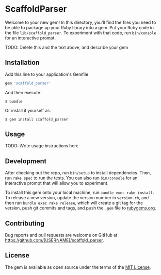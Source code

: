 # ScaffoldParser

Welcome to your new gem! In this directory, you'll find the files you need to be able to package up your Ruby library into a gem. Put your Ruby code in the file `lib/scaffold_parser`. To experiment with that code, run `bin/console` for an interactive prompt.

TODO: Delete this and the text above, and describe your gem

## Installation

Add this line to your application's Gemfile:

```ruby
gem 'scaffold_parser'
```

And then execute:

    $ bundle

Or install it yourself as:

    $ gem install scaffold_parser

## Usage

TODO: Write usage instructions here

## Development

After checking out the repo, run `bin/setup` to install dependencies. Then, run `rake spec` to run the tests. You can also run `bin/console` for an interactive prompt that will allow you to experiment.

To install this gem onto your local machine, run `bundle exec rake install`. To release a new version, update the version number in `version.rb`, and then run `bundle exec rake release`, which will create a git tag for the version, push git commits and tags, and push the `.gem` file to [rubygems.org](https://rubygems.org).

## Contributing

Bug reports and pull requests are welcome on GitHub at https://github.com/[USERNAME]/scaffold_parser.

## License

The gem is available as open source under the terms of the [MIT License](https://opensource.org/licenses/MIT).
